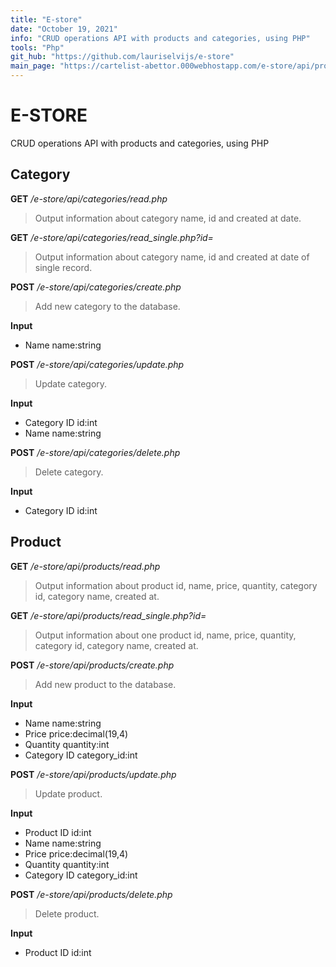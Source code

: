 ```yaml
---
title: "E-store"
date: "October 19, 2021"
info: "CRUD operations API with products and categories, using PHP"
tools: "Php"
git_hub: "https://github.com/lauriselvijs/e-store"
main_page: "https://cartelist-abettor.000webhostapp.com/e-store/api/products/read.php"
---
```


# E-STORE

CRUD operations API with products and categories, using PHP

## Category

**GET** _/e-store/api/categories/read.php_

> Output information about category name, id and created at date.

**GET** _/e-store/api/categories/read_single.php?id=_

> Output information about category name, id and created at date of single record.

**POST** _/e-store/api/categories/create.php_

> Add new category to the database.

**Input**

- Name name:string

**POST** _/e-store/api/categories/update.php_

> Update category.

**Input**

- Category ID id:int
- Name name:string

**POST** _/e-store/api/categories/delete.php_

> Delete category.

**Input**

- Category ID id:int

## Product

**GET** _/e-store/api/products/read.php_

> Output information about product id, name, price, quantity, category id,
> category name, created at.

**GET** _/e-store/api/products/read_single.php?id=_

> Output information about one product id, name, price, quantity, category id,
> category name, created at.

**POST** _/e-store/api/products/create.php_

> Add new product to the database.

**Input**

- Name name:string
- Price price:decimal(19,4)
- Quantity quantity:int
- Category ID category_id:int

**POST** _/e-store/api/products/update.php_

> Update product.

**Input**

- Product ID id:int
- Name name:string
- Price price:decimal(19,4)
- Quantity quantity:int
- Category ID category_id:int

**POST** _/e-store/api/products/delete.php_

> Delete product.

**Input**

- Product ID id:int
